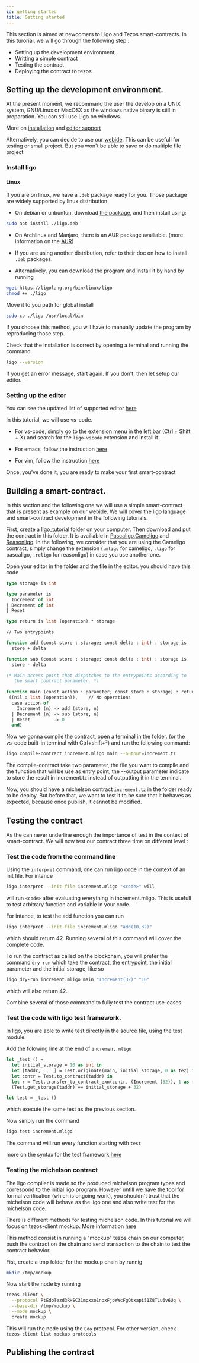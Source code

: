 ```yaml
---
id: getting started
title: Getting started
---
```


This section is aimed at newcomers to Ligo and Tezos smart-contracts.
In this turorial, we will go through the following step :
-	Setting up the development environment,
-	Writting a simple contract
-	Testing the contract
-	Deploying the contract to tezos

## Setting up the development environment.
At the present moment, we recommand the user the develop on a UNIX system, GNU/Linux or MacOSX as the windows native binary is still in preparation. You can still use Ligo on windows.

More on [installation](https://ligolang.org/docs/intro/installation) and [editor support](https://ligolang.org/docs/intro/editor-support)

Alternatively, you can decide to use our [webide](https://ide.ligolang.org/). This can be usefull for testing or small project. But you won't be able to save or do multiple file project
### Install ligo

#### Linux
If you are on linux, we have a `.deb` package ready for you. Those package are widely supported by linux distribution

* On debian or unbuntun, download [the package](https://ligolang.org/deb/ligo.deb), and then install using: 

```zsh
sudo apt install ./ligo.deb
```

* On Archlinux and Manjaro, there is an AUR package availiable. (more information on the [AUR](https://wiki.archlinux.org/title/Arch_User_Repository))

* If you are using another distribution, refer to their doc on how to install `.deb` packages.

* Alternatively, you can download the program and install it by hand by running
```zsh
wget https://ligolang.org/bin/linux/ligo
chmod +x ./ligo
```
Move it to you path for global install
```zsh
sudo cp ./ligo /usr/local/bin
```
If you choose this method, you will have to manually update the program by reproducing those step.

Check that the installation is correct by opening a terminal and running the command
```zsh
ligo --version
```
If you get an error message, start again.
If you don't, then let setup our editor.

### Setting up the editor 

You can see the updated list of supported editor [here](https://ligolang.org/docs/intro/editor-support)


In this tutorial, we will use vs-code.

* For vs-code, simply go to the extension menu in the left bar (Ctrl + Shift + X) and search for the `ligo-vscode` extension and install it.

* For emacs, follow the instruction [here](https://gitlab.com/ligolang/ligo/-/blob/dev/tools/emacs/README.md)

* For vim, follow the instruction [here](https://gitlab.com/ligolang/ligo/-/blob/dev/tools/vim/ligo/start/ligo/README.md)

Once, you've done it, you are ready to make your first smart-contract


## Building a smart-contract.

In this section and the following one we will use a simple smart-contract that is present as example on our webide. We will cover the ligo language and smart-contract development in the following tutorials.

First, create a ligo_tutorial folder on your computer. Then download and put the contract in this folder. It is availiable in [Pascaligo](),[Cameligo]() and [Reasonligo](). In the following, we consider that you are using the Cameligo contract, simply change the extension (`.mligo` for cameligo, `.ligo` for pascaligo, `.religo` for reasonligo) in case you use another one.

Open your editor in the folder and the file in the editor. you should have this code
```ocaml
type storage is int

type parameter is
  Increment of int
| Decrement of int
| Reset

type return is list (operation) * storage

// Two entrypoints

function add (const store : storage; const delta : int) : storage is 
  store + delta

function sub (const store : storage; const delta : int) : storage is 
  store - delta

(* Main access point that dispatches to the entrypoints according to
   the smart contract parameter. *)
   
function main (const action : parameter; const store : storage) : return is
 ((nil : list (operation)),    // No operations
  case action of
    Increment (n) -> add (store, n)
  | Decrement (n) -> sub (store, n)
  | Reset         -> 0
  end)
```

Now we gonna compile the contract, open a terminal in the folder. (or the vs-code built-in terminal with  Ctrl+shift+²) and run the following command:

```zsh
ligo compile-contract increment.mligo main --output=increment.tz
```

The compile-contract take two parameter, the file you want to compile and the function that will be use as entry point, the --output parameter indicate to store the result in increment.tz instead of outputting it in the terminal.

Now, you should have a michelson contract `increment.tz` in the folder ready to be deploy. But before that, we want to test it to be sure that it behaves as expected, because once publish, it cannot be modified.

## Testing the contract

As the can never underline enough the importance of test in the context of smart-contract. We will now test our contract three time on different level :

### Test the code from the command line

Using the `interpret` command, one can run ligo code in the context of an init file. For intance

```zsh
ligo interpret --init-file increment.mligo "<code>" will
``` 

will run `<code>` after evaluating everything in increment.mligo. This is usefull to test arbitrary function and variable in your code.

For intance, to test the add function you can run
```zsh
ligo interpret --init-file increment.mligo "add(10,32)"
```
which should return 42.
Running several of this command will cover the complete code.

To run the contract as called on the blockchain, you will prefer the command `dry-run` which take the contract, the entrypoint, the initial parameter and the initial storage, like so
```zsh
ligo dry-run increment.mligo main "Increment(32)" "10"
```
which will also return 42.

Combine several of those command to fully test the contract use-cases.


### Test the code with ligo test framework.

In ligo, you are able to write test directly in the source file, using the test module. 

Add the folowing line at the end of `increment.mligo`

```ocaml
let _test () =
  let initial_storage = 10 as int in
  let [taddr, _, _] = Test.originate(main, initial_storage, 0 as tez) in
  let contr = Test.to_contract(taddr) in
  let r = Test.transfer_to_contract_exn(contr, (Increment (32)), 1 as mutez) in
  (Test.get_storage(taddr) == initial_storage + 32)

let test = _test ()
```

which execute the same test as the previous section.

Now simply run the command
```zsh
ligo test increment.mligo
```

The command will run every function starting with `test`

more on the syntax for the test framework [here](https://ligolang.org/docs/advanced/testing#testing-with-test)


### Testing the michelson contract

The ligo compiler is made so the produced michelson program types and correspond to the initial ligo program. However untill we have the tool for formal verification (which is ongoing work), you shouldn't trust that the michelson code will behave as the ligo one and also write test for the michelson code.

There is different methods for testing michelson code. In this tutorial we will focus on tezos-client mockup. More information [here](https://ligolang.org/docs/advanced/michelson_testing)

This method consist in running a "mockup" tezos chain on our computer, push the contract on the chain and send transaction to the chain to test the contract behavior.

Fist, create a tmp folder for the mockup chain by runnig 
```zsh
mkdir /tmp/mockup
```

Now start the node by running
```zsh
tezos-client \
  --protocol PtEdoTezd3RHSC31mpxxo1npxFjoWWcFgQtxapi51Z8TLu6v6Uq \
  --base-dir /tmp/mockup \
  --mode mockup \
  create mockup
```

This will run the node using the `Edo` protocol. For other version, check 
`tezos-client list mockup protocols`

## Publishing the contract
